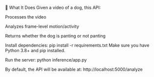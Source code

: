 🚀 What It Does
Given a video of a dog, this API:

Processes the video

Analyzes frame-level motion/activity

Returns whether the dog is panting or not panting

Install dependencies:  pip install -r requirements.txt
Make sure you have Python 3.8+ and pip installed.

Run the server: python inference/app.py

By default, the API will be available at:
http://localhost:5000/analyze


